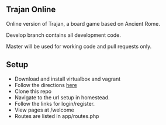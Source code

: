 ## Trajan Online

Online version of Trajan, a board game based on Ancient Rome.


Develop branch contains all development code.

Master will be used for working code and pull requests only.


## Setup

+ Download and install virtualbox and vagrant
+ Follow the directions [here](http://laravel.com/docs/4.2/homestead)
+ Clone this repo
+ Navigate to the url setup in homestead.
+ Follow the links for login/register.
+ View pages at <url>/welcome
+ Routes are listed in app/routes.php
